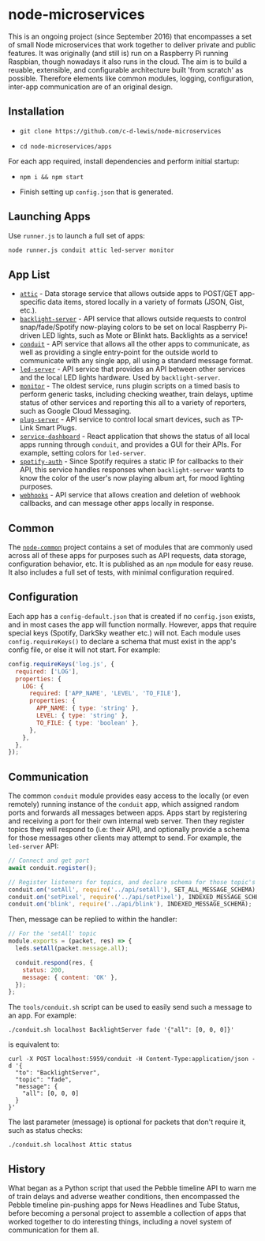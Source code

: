 # node-microservices

This is an ongoing project (since September 2016) that encompasses a set of
small Node microservices that work together to deliver private and public
features. It was originally (and still is) run on a Raspberry Pi running
Raspbian, though nowadays it also runs in the cloud. The aim is to build a
reuable, extensible, and configurable architecture built 'from scratch' as
possible. Therefore elements like common modules, logging, configuration,
inter-app communication are of an original design.


## Installation

* `git clone https://github.com/c-d-lewis/node-microservices`

* `cd node-microservices/apps`

For each app required, install dependencies and perform initial startup:

* `npm i && npm start`

* Finish setting up `config.json` that is generated.


## Launching Apps

Use `runner.js` to launch a full set of apps:

```bash
node runner.js conduit attic led-server monitor
```


## App List

* [`attic`](apps/attic) - Data storage service that allows outside apps to
  POST/GET app-specific data items, stored locally in a variety of formats
  (JSON, Gist, etc.).
* [`backlight-server`](apps/backlight-server) - API service that allows outside
  requests to control snap/fade/Spotify now-playing colors to be set on local
  Raspberry Pi-driven LED lights, such as Mote or Blinkt hats. Backlights as a
  service!
* [`conduit`](apps/conduit) - API service that allows all the other apps to
  communicate, as well as providing a single entry-point for the outside world
  to communicate with any single app, all using a standard message format.
* [`led-server`](apps/led-server) - API service that provides an API between
  other services and the local LED lights hardware. Used by `backlight-server`.
* [`monitor`](apps/monitor) - The oldest service, runs plugin scripts on a timed
  basis to perform generic tasks, including checking weather, train delays,
  uptime status of other services and reporting this all to a variety of
  reporters, such as Google Cloud Messaging.
* [`plug-server`](apps/plug-server) - API service to control local smart
  devices, such as TP-Link Smart Plugs.
* [`service-dashboard`](apps/service-dashboard) - React application that shows
  the status of all local apps running through `conduit`, and provides a GUI for
  their APIs. For example, setting colors for `led-server`.
* [`spotify-auth`](apps/spotify-auth) - Since Spotify requires a static IP for
  callbacks to their API, this service handles responses when `backlight-server`
  wants to know the color of the user's now playing album art, for mood lighting
  purposes.
* [`webhooks`](apps/webhooks) - API service that allows creation and deletion of
  webhook callbacks, and can message other apps locally in response.


## Common

The [`node-common`](node-common) project contains a set of modules that are
commonly used across all of these apps for purposes such as API requests, data
storage, configuration behavior, etc. It is published as an `npm` module for
easy reuse. It also includes a full set of tests, with minimal configuration
required.


## Configuration

Each app has a `config-default.json` that is created if no `config.json` exists,
and in most cases the app will function normally. However, apps that require
special keys (Spotify, DarkSky weather etc.) will not. Each module uses
`config.requireKeys()` to declare a schema that must exist in the app's config
file, or else it will not start. For example:

```js
config.requireKeys('log.js', {
  required: ['LOG'],
  properties: {
    LOG: {
      required: ['APP_NAME', 'LEVEL', 'TO_FILE'],
      properties: {
        APP_NAME: { type: 'string' },
        LEVEL: { type: 'string' },
        TO_FILE: { type: 'boolean' },
      },
    },
  },
});
```


## Communication

The common `conduit` module provides easy access to the locally (or even
remotely) running instance of the `conduit` app, which assigned random ports
and forwards all messages between apps. Apps start by registering and receiving
a port for their own internal web server. Then they register topics they will
respond to (i.e: their API), and optionally provide a schema for those messages
other clients may attempt to send. For example, the `led-server` API:

```js
// Connect and get port
await conduit.register();

// Register listeners for topics, and declare schema for those topic's messages
conduit.on('setAll', require('../api/setAll'), SET_ALL_MESSAGE_SCHEMA);
conduit.on('setPixel', require('../api/setPixel'), INDEXED_MESSAGE_SCHEMA);
conduit.on('blink', require('../api/blink'), INDEXED_MESSAGE_SCHEMA);
```

Then, message can be replied to within the handler:

```js
// For the 'setAll' topic
module.exports = (packet, res) => {
  leds.setAll(packet.message.all);

  conduit.respond(res, {
    status: 200,
    message: { content: 'OK' },
  });
};
```

The `tools/conduit.sh` script can be used to easily send such a message to an
app. For example:

```
./conduit.sh localhost BacklightServer fade '{"all": [0, 0, 0]}'
```

is equivalent to:

```
curl -X POST localhost:5959/conduit -H Content-Type:application/json -d '{
  "to": "BacklightServer",
  "topic": "fade",
  "message": {
    "all": [0, 0, 0]
  }
}'
```

The last parameter (message) is optional for packets that don't require it,
such as status checks:

```
./conduit.sh localhost Attic status
```


## History

What began as a Python script that used the Pebble timeline API to warn me of
train delays and adverse weather conditions, then encompassed the Pebble
timeline pin-pushing apps for News Headlines and Tube Status, before becoming a
personal project to assemble a collection of apps that worked together to do
interesting things, including a novel system of communication for them all.
